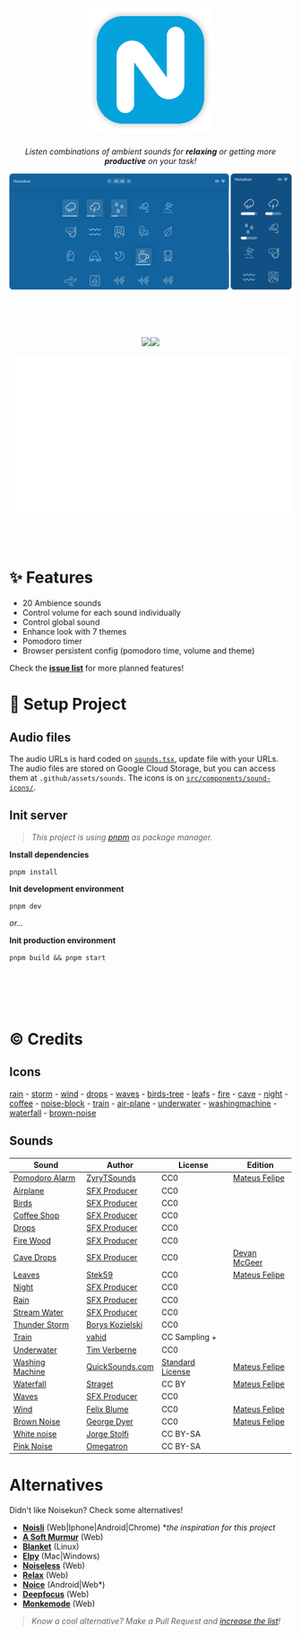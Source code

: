 <div align="center">

# ![Noisekun :headphones:](.github/assets/icon.png)

_Listen combinations of ambient sounds for **relaxing** or getting more **productive** on your task!_

<img src=".github/assets/screenshots.png">

</div>

<br/>

<br/>
<br/>
<br/>

<div align="center">

![](https://img.shields.io/website?style=flat-square&url=https%3A%2F%2Fnoisekun.vercel.app)![](https://img.shields.io/github/last-commit/mateusfg7/noisekun?style=flat-square)

![](.github/assets/pagespeed-metrics.svg)

</div>

<br/>
<br/>

# ✨ Features

- 20 Ambience sounds
- Control volume for each sound individually
- Control global sound
- Enhance look with 7 themes
- Pomodoro timer
- Browser persistent config (pomodoro time, volume and theme)

Check the [**issue list**](https://github.com/mateusfg7/Noisekun/issues?q=is%3Aissue+is%3Aopen+label%3Afeat) for more planned features!

# 🔧 Setup Project

## Audio files

The audio URLs is hard coded on [`sounds.tsx`](src/sounds.tsx), update file with your URLs.
The audio files are stored on Google Cloud Storage, but you can access them at `.github/assets/sounds`.
The icons is on [`src/components/sound-icons/`](src/components/sound-icons/).


## Init server
> _This project is using [pnpm](https://pnpm.io) as package manager._

**Install dependencies**
```
pnpm install
```

**Init development environment**
```
pnpm dev
```
_or..._

**Init production environment**

```
pnpm build && pnpm start
```

<br/>
<br/>
<br/>
<br/>

# ©️ Credits

## Icons
[rain](https://freeicons.io/weather-4/weather-forecast-rain-wind-strong-cloud-icon-44765) - [storm](https://freeicons.io/weather-4/weather-forecast-storn-lightning-bolt-cloud-storm-icon-44770) - [wind](https://freeicons.io/weather-4/weather-forecast-blow-wind-windy-icon-44746) - [drops](https://freeicons.io/weather-icons/icon-raindrops-icon-6741) - [waves](https://freeicons.io/test/travel-beach-swimming-icon-1279) - [birds-tree](https://freeicons.io/travel-and-holiday/travel-trees-icon-1302) - [leafs](https://freeicons.io/beauty-and-salon/leaf-icon-1202) - [fire](https://freeicons.io/travel-and-holiday/travel-fire-icon-1289) - [cave](https://www.flaticon.com/free-icon/cave_2206606) - [night](https://freeicons.io/weather-4/weather-moon-night-stars-icon-44777) - [coffee](https://freeicons.io/restaurant/restaurant-breakfast-hot-drink-coffee-icon-43370) - [noise-block](https://freeicons.io/computer-devices/headset-headphone-earphone-icon-133586) - [train](https://freeicons.io/vehicles-and-transport-2/vehicles-and-transport-train-sign-rail-tram-travel-icon-44648) - [air-plane](https://freeicons.io/travel-and-holiday/travel-plane-flight-icon-1296) - [underwater](https://freeicons.io/sports-icons-2/icon-diving-goggles-icon-6578) - [washingmachine](https://freeicons.io/cleaning/cleaning-washing-machine-washingmachine-icon-42075#) - [waterfall](https://www.svgrepo.com/svg/215029/waterfall) - [brown-noise](https://freeicons.io/music-2/music-sound-waveform-wave-icon-43351)

## Sounds

Sound                                                                     | Author                                                   | License | Edition
--------------------------------------------------------------------------|----------------------------------------------------------|---------|----------------------------------------------
[Pomodoro Alarm](https://freesound.org/people/ZyryTSounds/sounds/219244/) | [ZyryTSounds](https://freesound.org/people/ZyryTSounds/) | CC0     | [Mateus Felipe](https://github.com/mateusfg7)
[Airplane](https://www.youtube.com/watch?v=yJrNMM7xvug) | [SFX Producer](https://www.youtube.com/channel/UCbJpWz8-JnMwVqHZcUE8gaQ) | CC0
[Birds](https://www.youtube.com/watch?v=J6OGbkl4Vrs) | [SFX Producer](https://www.youtube.com/channel/UCbJpWz8-JnMwVqHZcUE8gaQ) | CC0
[Coffee Shop](https://www.youtube.com/watch?v=2ewwVYoMU5I) | [SFX Producer](https://www.youtube.com/channel/UCbJpWz8-JnMwVqHZcUE8gaQ) | CC0
[Drops](https://www.youtube.com/watch?v=yLhG21A_9QE) | [SFX Producer](https://www.youtube.com/channel/UCbJpWz8-JnMwVqHZcUE8gaQ) | CC0
[Fire Wood](https://www.youtube.com/watch?v=aJ21cKAR7-M) | [SFX Producer](https://www.youtube.com/channel/UCbJpWz8-JnMwVqHZcUE8gaQ) | CC0
[Cave Drops](https://www.youtube.com/watch?v=23INRDlV-1g) | [SFX Producer](https://www.youtube.com/@sfxworld) | CC0 | [Devan McGeer](https://github.com/McGeerDev)
[Leaves](https://freesound.org/people/Stek59/sounds/457318/) | [Stek59](https://freesound.org/people/Stek59/) | CC0 | [Mateus Felipe](https://github.com/mateusfg7)
[Night](https://www.youtube.com/watch?v=nd1qc_bhMOs) | [SFX Producer](https://www.youtube.com/channel/UCbJpWz8-JnMwVqHZcUE8gaQ) | CC0
[Rain](https://www.youtube.com/watch?v=3oMcTXhXOpc) | [SFX Producer](https://www.youtube.com/channel/UCbJpWz8-JnMwVqHZcUE8gaQ) | CC0
[Stream Water](https://www.youtube.com/watch?v=cN5sGvQ_m_c) | [SFX Producer](https://www.youtube.com/channel/UCbJpWz8-JnMwVqHZcUE8gaQ) | CC0
[Thunder Storm](https://freesound.org/people/Borys_Kozielski/sounds/316831/) | [Borys Kozielski](https://freesound.org/people/Borys_Kozielski/) | CC0
[Train](https://trains.ambient-mixer.com/rainy-train) | [vahid](https://user.ambient-mixer.com/details/sylvanhomestead) | CC Sampling + |
[Underwater](https://freesound.org/people/Tim_Verberne/sounds/482167/) | [Tim Verberne](https://freesound.org/people/Tim_Verberne/) | CC0
[Washing Machine](https://quicksounds.com/sound/12411/washing-machine-underwater-ambience-2) | [QuickSounds.com](https://quicksounds.com/) | [Standard License](https://quicksounds.com/page/license-agreement) | [Mateus Felipe](https://github.com/mateusfg7)
[Waterfall](https://freesound.org/people/straget/sounds/489073/) | [Straget](https://freesound.org/people/straget/) | CC BY | [Mateus Felipe](https://github.com/mateusfg7)
[Waves](https://www.youtube.com/watch?v=SL9NdTMsIUk) | [SFX Producer](https://www.youtube.com/channel/UCbJpWz8-JnMwVqHZcUE8gaQ) | CC0
[Wind](https://freesound.org/people/felix.blume/sounds/217506/) | [Felix Blume](https://freesound.org/people/felix.blume/) | CC0 | [Mateus Felipe](https://github.com/mateusfg7)
[Brown Noise](https://freesound.org/people/georgedyer/sounds/171552/) | [George Dyer](https://freesound.org/people/georgedyer/) | CC0 | [Mateus Felipe](https://github.com/mateusfg7)
[White noise](https://commons.wikimedia.org/w/index.php?title=File%3AWhite-noise-sound-20sec-mono-44100Hz.ogg) | [Jorge Stolfi](https://commons.wikimedia.org/wiki/User:Jorge_Stolfi) | CC BY-SA
[Pink Noise](https://es.wikipedia.org/wiki/Archivo:Pink_noise.ogg) | [Omegatron](https://commons.wikimedia.org/wiki/User:Omegatron) | CC BY-SA

# Alternatives

Didn't like Noisekun? Check some alternatives!

- [**Noisli**](https://www.noisli.com/) (Web|Iphone|Android|Chrome) *_the inspiration for this project_
- [**A Soft Murmur**](https://asoftmurmur.com/) (Web)
- [**Blanket**](https://github.com/rafaelmardojai/blanket) (Linux)
- [**Elpy**](https://vanejung.com/elpy/) (Mac|Windows)
- [**Noiseless**](https://helton.github.io/noiseless/) (Web)
- [**Relax**](http://brunobord.github.io/relax/) (Web)
- [**Noice**](https://trynoice.com/) (Android|Web*)
- [**Deepfocus**](https://deepfocus.io/) (Web)
- [**Monkemode**](https://monkmode.xyz/) (Web)

> _Know a cool alternative? Make a Pull Request and [increase the list](https://github.com/mateusfg7/Noisekun/edit/main/README.md)!_

